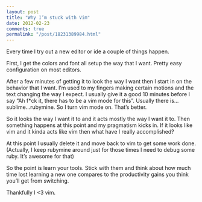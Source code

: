 ```yaml
---
layout: post
title: "Why I’m stuck with Vim"
date: 2012-02-23
comments: true
permalink: "/post/18231389984.html"
---
```


Every time I try out a new editor or ide a couple of things happen.

First, I get the colors and font all setup the way that I want. Pretty easy configuration on most editors.

After a few minutes of getting it to look the way I want then I start in on the behavior that I want. I’m used to my fingers making certain motions and the text changing the way I expect. I usually give it a good 10 minutes before I say “Ah f*ck it, there has to be a vim mode for this”. Usually there is…sublime…rubymine. So I turn vim mode on. That’s better.

So it looks the way I want it to and it acts mostly the way I want it to. Then something happens at this point and my pragmatism kicks in. If it looks like vim and it kinda acts like vim then what have I really accomplished?

At this point I usually delete it and move back to vim to get some work done. (Actually, I keep rubymine around just for those times I need to debug some ruby. It’s awesome for that)

So the point is learn your tools. Stick with them and think about how much time lost learning a new one compares to the productivity gains you think you’ll get from switching.

Thankfully I <3 vim.

